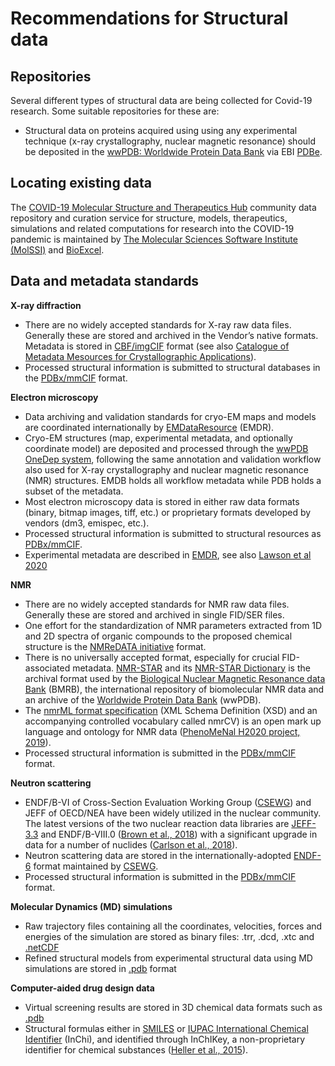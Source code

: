 # Recommendations for Structural data
## Repositories
Several different types of structural data are being collected for Covid-19 research. Some suitable repositories for these are:

* Structural data on proteins acquired using using any experimental technique (x-ray crystallography, nuclear magnetic resonance)  should be deposited in the [wwPDB: Worldwide Protein Data Bank](http://www.wwpdb.org/) via EBI [PDBe](https://www.ebi.ac.uk/pdbe/).


## Locating existing data 
The [COVID-19 Molecular Structure and Therapeutics Hub](https://covid.bioexcel.eu/) community data repository and curation service for structure, models, therapeutics, simulations and related computations for research into the COVID-19 pandemic is maintained by [The Molecular Sciences Software Institute (MolSSI)](https://molssi.org/) and [BioExcel](https://bioexcel.eu/).

## Data and metadata standards
**X-ray diffraction**
* There are no widely accepted standards for X-ray raw data files. Generally these are stored and archived in the Vendor’s native formats. Metadata is stored in [CBF/imgCIF](https://www.iucr.org/resources/cif) format (see also [Catalogue of Metadata Mesources for Crystallographic Applications](https://www.iucr.org/resources/data/dddwg/metadata-catalogue)). 
* Processed structural information is submitted to structural databases in the [PDBx/mmCIF](http://mmcif.pdb.org/) format.

**Electron microscopy**
* Data archiving and validation standards for cryo-EM maps and models are coordinated internationally by [EMDataResource](http://emdataresource.org/) (EMDR).
* Cryo-EM structures (map, experimental metadata, and optionally coordinate model) are deposited and processed through the [wwPDB OneDep system](https://deposit-2.wwpdb.org/), following the same annotation and validation workflow also used for X-ray crystallography and nuclear magnetic resonance (NMR) structures. EMDB holds all workflow metadata while PDB holds a subset of the metadata.
* Most electron microscopy data is stored in either raw data formats (binary, bitmap images, tiff, etc.) or proprietary formats developed by vendors (dm3, emispec, etc.).
* Processed structural information is submitted to structural resources as [PDBx/mmCIF](http://mmcif.pdb.org/).
* Experimental metadata are described in [EMDR](http://emdataresource.org/index.html), see also [Lawson et al 2020](https://aca.scitation.org/doi/10.1063/1.5138589)

**NMR**
* There are no widely accepted standards for NMR raw data files. Generally these are stored and archived in single FID/SER files.
* One effort for the standardization of NMR parameters extracted from 1D and 2D spectra of organic compounds to the proposed chemical structure is the [NMReDATA initiative](http://nmredata.org/) format.
* There is no universally accepted format, especially for crucial FID-associated metadata. [NMR-STAR](http://www.bmrb.wisc.edu/formats.shtml) and its [NMR-STAR Dictionary](https://github.com/uwbmrb/nmr-star-dictionary) is the archival format used by the [Biological Nuclear Magnetic Resonance data Bank](http://www.bmrb.wisc.edu/) (BMRB), the international repository of biomolecular NMR data and an archive of the [Worldwide Protein Data Bank](http://www.wwpdb.org/) (wwPDB).
* The [nmrML format specification](http://nmrml.org/) (XML Schema Definition (XSD) and an accompanying controlled vocabulary called nmrCV) is an open mark up language and ontology for NMR data ([PhenoMeNal H2020 project, 2019](https://cordis.europa.eu/project/id/654241)).
* Processed structural information is submitted in the [PDBx/mmCIF](http://mmcif.pdb.org/) format.

**Neutron scattering**
* ENDF/B-VI of Cross-Section Evaluation Working Group ([CSEWG](https://www.nndc.bnl.gov/csewg/)) and JEFF of OECD/NEA have been widely utilized in the nuclear community. The latest versions of the two nuclear reaction data libraries are [JEFF-3.3](https://www.oecd-nea.org/dbdata/jeff/) and ENDF/B-VIII.0 ([Brown et al., 2018](https://www.sciencedirect.com/science/article/pii/S0969804319301484#bib3)) with a significant upgrade in data for a number of nuclides ([Carlson et al., 2018](https://www.sciencedirect.com/science/article/pii/S0969804319301484#bib6)).
* Neutron scattering data are stored in the internationally-adopted [ENDF-6](https://www.oecd-nea.org/dbdata/data/manual-endf/endf102.pdf) format maintained by [CSEWG](https://www.nndc.bnl.gov/csewg/).
* Processed structural information is submitted in the [PDBx/mmCIF](http://mmcif.pdb.org/) format.

**Molecular Dynamics (MD) simulations**
* Raw trajectory files containing all the coordinates, velocities, forces and energies of the simulation are stored as binary files: .trr, .dcd, .xtc and [.netCDF](https://www.unidata.ucar.edu/software/netcdf/docs/netcdf_data_model.html)
* Refined structural models from experimental structural data using MD simulations are stored in
[.pdb](https://www.rcsb.org/pdb/static.do?p=file_formats/index.jsp#pdb) format 

**Computer-aided drug design data**
* Virtual screening results are stored in 3D chemical data formats such as [.pdb](http://www.wwpdb.org/documentation/file-format)
* Structural formulas either in [SMILES](https://nepis.epa.gov/Exe/ZyPDF.cgi?Dockey=2000CAUR.PDF) or [ IUPAC
International Chemical Identifier](https://iupac.org/who-we-are/divisions/division-details/inchi/) (InChi), and identified through InChIKey, a non-proprietary identifier for chemical substances ([Heller et al., 2015](https://doi.org/10.1186/s13321-015-0068-4)).
